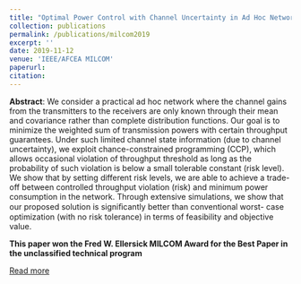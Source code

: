 ```yaml
---
title: "Optimal Power Control with Channel Uncertainty in Ad Hoc Networks"
collection: publications
permalink: /publications/milcom2019
excerpt: ''
date: 2019-11-12
venue: 'IEEE/AFCEA MILCOM'
paperurl: 
citation:
---
```

**Abstract**: We consider a practical ad hoc network where the channel gains from the transmitters to the receivers are only known through their mean and covariance rather than complete distribution functions. Our goal is to minimize the weighted sum of transmission powers with certain throughput guarantees. Under such limited channel state information (due to channel uncertainty), we exploit chance-constrained programming (CCP), which allows occasional violation of throughput threshold as long as the probability of such violation is below a small tolerable constant (risk level). We show that by setting different risk levels, we are able to achieve a trade-off between controlled throughput violation (risk) and minimum power consumption in the network. Through extensive simulations, we show that our proposed solution is signiﬁcantly better than conventional worst- case optimization (with no risk tolerance) in terms of feasibility and objective value.

**This paper won the Fred W. Ellersick MILCOM Award for the Best Paper in the unclassified technical program**

[Read more](https://ieeexplore.ieee.org/abstract/document/9020876)
